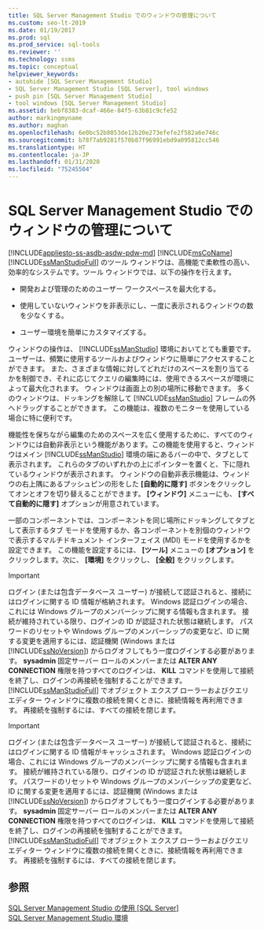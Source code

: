 ```yaml
---
title: SQL Server Management Studio でのウィンドウの管理について
ms.custom: seo-lt-2019
ms.date: 01/19/2017
ms.prod: sql
ms.prod_service: sql-tools
ms.reviewer: ''
ms.technology: ssms
ms.topic: conceptual
helpviewer_keywords:
- autohide [SQL Server Management Studio]
- SQL Server Management Studio [SQL Server], tool windows
- push pin [SQL Server Management Studio]
- tool windows [SQL Server Management Studio]
ms.assetid: bebf8383-dcaf-466e-84f5-63b81c9cfe52
author: markingmyname
ms.author: maghan
ms.openlocfilehash: 6e0bc52b8053de12b20e273efefe2f582a6e746c
ms.sourcegitcommit: b78f7ab9281f570b87f96991ebd9a095812cc546
ms.translationtype: HT
ms.contentlocale: ja-JP
ms.lasthandoff: 01/31/2020
ms.locfileid: "75245504"
---
```

# <a name="understand-sql-server-management-studio-windows-management"></a>SQL Server Management Studio でのウィンドウの管理について
[!INCLUDE[appliesto-ss-asdb-asdw-pdw-md](../includes/appliesto-ss-asdb-asdw-pdw-md.md)]
[!INCLUDE[msCoName](../includes/msconame_md.md)] [!INCLUDE[ssManStudioFull](../includes/ssmanstudiofull-md.md)] のツール ウィンドウは、高機能で柔軟性の高い、効率的なシステムです。ツール ウィンドウでは、以下の操作を行えます。  
  
-   開発および管理のためのユーザー ワークスペースを最大化する。  
  
-   使用していないウィンドウを非表示にし、一度に表示されるウィンドウの数を少なくする。  
  
-   ユーザー環境を簡単にカスタマイズする。  
  
ウィンドウの操作は、 [!INCLUDE[ssManStudio](../includes/ssmanstudio-md.md)] 環境においてとても重要です。 ユーザーは、頻繁に使用するツールおよびウィンドウに簡単にアクセスすることができます。 また、さまざまな情報に対してどれだけのスペースを割り当てるかを制御でき、それに応じてクエリの編集時には、使用できるスペースが環境によって最大化されます。 ウィンドウは画面上の別の場所に移動できます。 多くのウィンドウは、ドッキングを解除して [!INCLUDE[ssManStudio](../includes/ssmanstudio-md.md)] フレームの外へドラッグすることができます。 この機能は、複数のモニターを使用している場合に特に便利です。  
  
機能性を保ちながら編集のためのスペースを広く使用するために、すべてのウィンドウには自動非表示という機能があります。この機能を使用すると、ウィンドウはメイン [!INCLUDE[ssManStudio](../includes/ssmanstudio-md.md)] 環境の端にあるバーの中で、タブとして表示されます。 これらのタブのいずれかの上にポインターを置くと、下に隠れているウィンドウが表示されます。 ウィンドウの自動非表示機能は、ウィンドウの右上隅にあるプッシュピンの形をした **[自動的に隠す]** ボタンをクリックしてオンとオフを切り替えることができます。 **[ウィンドウ]** メニューにも、 **[すべて自動的に隠す]** オプションが用意されています。  
  
一部のコンポーネントでは、コンポーネントを同じ場所にドッキングしてタブとして表示するタブ モードを使用するか、各コンポーネントを別個のウィンドウで表示するマルチドキュメント インターフェイス (MDI) モードを使用するかを設定できます。 この機能を設定するには、 **[ツール]** メニューの **[オプション]** をクリックします。次に、 **[環境]** をクリックし、 **[全般]** をクリックします。  
  
> [!IMPORTANT]  
> ログイン (または包含データベース ユーザー) が接続して認証されると、接続にはログインに関する ID 情報が格納されます。 Windows 認証ログインの場合、これには Windows グループのメンバーシップに関する情報も含まれます。 接続が維持されている限り、ログインの ID が認証された状態は継続します。 パスワードのリセットや Windows グループのメンバーシップの変更など、ID に関する変更を適用するには、認証機関 (Windows または [!INCLUDE[ssNoVersion](../includes/ssnoversion-md.md)]) からログオフしてもう一度ログインする必要があります。 **sysadmin** 固定サーバー ロールのメンバーまたは **ALTER ANY CONNECTION** 権限を持つすべてのログインは、 **KILL** コマンドを使用して接続を終了し、ログインの再接続を強制することができます。 [!INCLUDE[ssManStudioFull](../includes/ssmanstudiofull-md.md)] でオブジェクト エクスプ ローラーおよびクエリ エディター ウィンドウに複数の接続を開くときに、接続情報を再利用できます。 再接続を強制するには、すべての接続を閉じます。  
  
> [!IMPORTANT]  
> ログイン (または包含データベース ユーザー) が接続して認証されると、接続にはログインに関する ID 情報がキャッシュされます。 Windows 認証ログインの場合、これには Windows グループのメンバーシップに関する情報も含まれます。 接続が維持されている限り、ログインの ID が認証された状態は継続します。 パスワードのリセットや Windows グループのメンバーシップの変更など、ID に関する変更を適用するには、認証機関 (Windows または [!INCLUDE[ssNoVersion](../includes/ssnoversion-md.md)]) からログオフしてもう一度ログインする必要があります。 **sysadmin** 固定サーバー ロールのメンバーまたは **ALTER ANY CONNECTION** 権限を持つすべてのログインは、 **KILL** コマンドを使用して接続を終了し、ログインの再接続を強制することができます。 [!INCLUDE[ssManStudioFull](../includes/ssmanstudiofull-md.md)] でオブジェクト エクスプ ローラーおよびクエリ エディター ウィンドウに複数の接続を開くときに、接続情報を再利用できます。 再接続を強制するには、すべての接続を閉じます。  
  
## <a name="see-also"></a>参照  
[SQL Server Management Studio の使用 [SQL Server]](../ssms/use-sql-server-management-studio.md)  
[SQL Server Management Studio 環境](../ssms/the-sql-server-management-studio-environment.md)  
  
